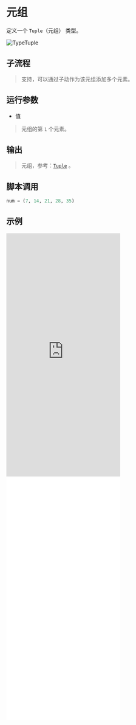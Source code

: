 # 元组 
定义一个 `Tuple`（元组） 类型。

![TypeTuple](./images/17.png ':size=90%')

## 子流程
> 支持，可以通过子动作为该元组添加多个元素。


## 运行参数

* 值
> 元组的第 `1` 个元素。

## 输出

> 元组，参考：[`Tuple`](./types/Tuple.md) 。


## 脚本调用

```python
num = (7, 14, 21, 28, 35)
```

## 示例

<iframe type="text/html" height="640px" src="https://www.youtube.com/embed/wL5vjSKKiBE" frameborder="0"></iframe>

<iframe src="//player.bilibili.com/player.html?bvid=BV1zdAceNEqV&page=1&autoplay=0" height='640px' scrolling="no" frameborder="no" framespacing="0" allowfullscreen="true"></iframe>